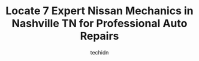 ---
layout: ampstory
image: https://images.unsplash.com/photo-1665065337441-699748f75598?ixlib=rb-4.0.3&ixid=MnwxMjA3fDB8MHxwaG90by1wYWdlfHx8fGVufDB8fHx8&auto=format&fit=crop&w=640&h=853&q=80
author: techidn
featured: false
description: Searching for the finest Nissan Mechanic in Nashville TN, USA? Look no further than the 7 best Nissan Mechanic in the area, where youll find a team of highly qualified professionals ready t
title: Locate 7 Expert Nissan Mechanics in Nashville TN for Professional Auto Repairs
cover:
   title: Locate 7 Expert Nissan Mechanics in Nashville TN for Professional Auto Repairs
   subtitle: Rickpate
   background: https://images.unsplash.com/photo-1665065337441-699748f75598?ixlib=rb-4.0.3&ixid=MnwxMjA3fDB8MHxwaG90by1wYWdlfHx8fGVufDB8fHx8&auto=format&fit=crop&w=640&h=853&q=80

pages: 
 - layout: thirds
   top: <h1>#1 Import Specialty Service</h1>
   bottom: "<p>After changing spark plugs and coils in my car, I still had a misfire so I took my car to these guys to diagnose the problem. They then told me that the spark plugs were </p>"
   background: https://www.knot35.com/toplist/wp-content/uploads/2023/06/best-nissan-mechanic-1-in-nashville-tn-1685835225.jpeg
   backgroundblur: true
 - layout: thirds
   top: <h1>#2 Essy Auto Service LLC</h1>
   bottom: "<p>4717 Nolensville Pk, Nashville, TN 37211, United States</p>"
   background: https://www.knot35.com/toplist/wp-content/uploads/2023/06/best-nissan-mechanic-2-in-nashville-tn-1685835226.jpeg
   cta:
      link: https://www.knot35.com/toplist/locate-7-expert-nissan-mechanics-in-nashville-tn-for-professional-auto-repairs/
      text: Locate 7 Expert Nissan Mechanics in Nashville TN for Professional Auto Repairs
 - layout: thirds
   top: <h1>#3 Nashville Auto Repair</h1>
   bottom: "<p>2609 8th Ave S, Nashville, TN 37204, United States</p>"
   background: https://www.knot35.com/toplist/wp-content/uploads/2023/06/best-nissan-mechanic-3-in-nashville-tn-1685835227.jpeg
   cta:
      link: https://www.knot35.com/toplist/locate-7-expert-nissan-mechanics-in-nashville-tn-for-professional-auto-repairs/
      text: Locate 7 Expert Nissan Mechanics in Nashville TN for Professional Auto Repairs
 - layout: thirds
   top: <h1>#4 Import Auto Maintenance</h1>
   bottom: "<p>490 Craighead St, Nashville, TN 37204, United States</p>"
   background: https://images.unsplash.com/photo-1567360425618-1594206637d2?ixlib=rb-4.0.3&ixid=MnwxMjA3fDB8MHxwaG90by1wYWdlfHx8fGVufDB8fHx8&auto=format&fit=crop&w=640&h=853&q=80
   cta:
      link: https://www.knot35.com/toplist/locate-7-expert-nissan-mechanics-in-nashville-tn-for-professional-auto-repairs/
      text: Locate 7 Expert Nissan Mechanics in Nashville TN for Professional Auto Repairs
 - layout: thirds
   top: <h1>#5 Action Nissan Service Center</h1>
   bottom: "<p>307 Thompson Ln, Nashville, TN 37211, United States</p>"
   background: https://images.unsplash.com/photo-1599422314077-f4dfdaa4cd09?ixlib=rb-4.0.3&ixid=MnwxMjA3fDB8MHxwaG90by1wYWdlfHx8fGVufDB8fHx8&auto=format&fit=crop&w=640&h=853&q=80
   cta:
      link: https://www.knot35.com/toplist/locate-7-expert-nissan-mechanics-in-nashville-tn-for-professional-auto-repairs/
      text: Locate 7 Expert Nissan Mechanics in Nashville TN for Professional Auto Repairs
 - layout: thirds
   top: <h1>#6 Automotive Solutions</h1>
   bottom: "<p>609 Napoleon Ave, Nashville, TN 37211, United States</p>"
   background: https://images.unsplash.com/photo-1553949345-eb786bb3f7ba?ixlib=rb-4.0.3&ixid=MnwxMjA3fDB8MHxwaG90by1wYWdlfHx8fGVufDB8fHx8&auto=format&fit=crop&w=640&h=853&q=80
   cta:
      link: https://www.knot35.com/toplist/locate-7-expert-nissan-mechanics-in-nashville-tn-for-professional-auto-repairs/
      text: Locate 7 Expert Nissan Mechanics in Nashville TN for Professional Auto Repairs
 - layout: thirds
   top: <h1>#7 AUTO CENTER INC</h1>
   bottom: "<p>3730 Nolensville Pk, Nashville, TN 37211, United States</p>"
   background: https://images.unsplash.com/photo-1522441815192-d9f04eb0615c?ixlib=rb-4.0.3&ixid=MnwxMjA3fDB8MHxwaG90by1wYWdlfHx8fGVufDB8fHx8&auto=format&fit=crop&w=640&h=853&q=80
   cta:
      link: https://www.knot35.com/toplist/locate-7-expert-nissan-mechanics-in-nashville-tn-for-professional-auto-repairs/
      text: Locate 7 Expert Nissan Mechanics in Nashville TN for Professional Auto Repairs
 - layout: thirds
   middle: Continue reading...
   background: https://images.unsplash.com/photo-1540457036297-448b6b99e91c?ixlib=rb-4.0.3&ixid=MnwxMjA3fDB8MHxwaG90by1wYWdlfHx8fGVufDB8fHx8&auto=format&fit=crop&w=640&h=853&q=80
   cta:
      link: https://www.knot35.com/toplist/locate-7-expert-nissan-mechanics-in-nashville-tn-for-professional-auto-repairs/
      text: Locate 7 Expert Nissan Mechanics in Nashville TN for Professional Auto Repairs
      
---